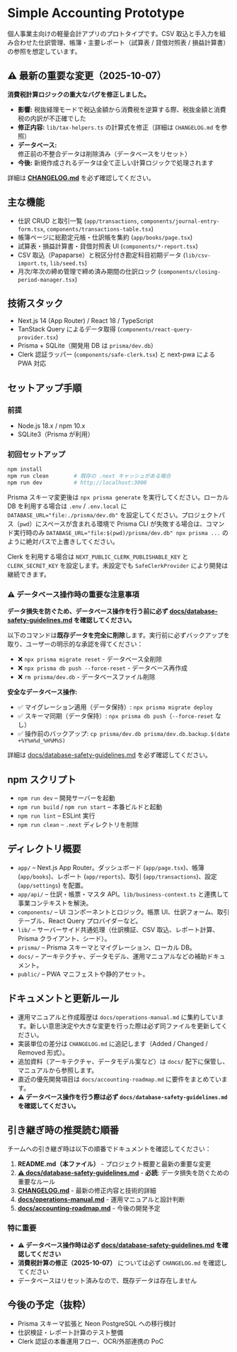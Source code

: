 # Simple Accounting Prototype

個人事業主向けの軽量会計アプリのプロトタイプです。CSV 取込と手入力を組み合わせた仕訳管理、帳簿・主要レポート（試算表 / 貸借対照表 / 損益計算書）の参照を想定しています。

## ⚠️ 最新の重要な変更（2025-10-07）

**消費税計算ロジックの重大なバグを修正しました。**

- **影響:** 税抜経理モードで税込金額から消費税を逆算する際、税抜金額と消費税の内訳が不正確でした
- **修正内容:** `lib/tax-helpers.ts` の計算式を修正（詳細は `CHANGELOG.md` を参照）
- **データベース:** 修正前の不整合データは削除済み（データベースをリセット）
- **今後:** 新規作成されるデータは全て正しい計算ロジックで処理されます

詳細は **[CHANGELOG.md](./CHANGELOG.md)** を必ず確認してください。

## 主な機能
- 仕訳 CRUD と取引一覧 (`app/transactions`, `components/journal-entry-form.tsx`, `components/transactions-table.tsx`)
- 帳簿ページに総勘定元帳・仕訳帳を集約 (`app/books/page.tsx`)
- 試算表・損益計算書・貸借対照表 UI (`components/*-report.tsx`)
- CSV 取込（Papaparse）と税区分付き勘定科目初期データ (`lib/csv-import.ts`, `lib/seed.ts`)
- 月次/年次の締め管理で締め済み期間の仕訳ロック (`components/closing-period-manager.tsx`)

## 技術スタック
- Next.js 14 (App Router) / React 18 / TypeScript
- TanStack Query によるデータ取得 (`components/react-query-provider.tsx`)
- Prisma + SQLite（開発用 DB は `prisma/dev.db`）
- Clerk 認証ラッパー (`components/safe-clerk.tsx`) と next-pwa による PWA 対応

## セットアップ手順
### 前提
- Node.js 18.x / npm 10.x
- SQLite3（Prisma が利用）

### 初回セットアップ
```bash
npm install
npm run clean        # 既存の .next キャッシュがある場合
npm run dev          # http://localhost:3000
```

Prisma スキーマ変更後は `npx prisma generate` を実行してください。ローカル DB を利用する場合は `.env` / `.env.local` に `DATABASE_URL="file:./prisma/dev.db"` を設定してください。プロジェクトパス（`pwd`）にスペースが含まれる環境で Prisma CLI が失敗する場合は、コマンド実行時のみ `DATABASE_URL="file:$(pwd)/prisma/dev.db" npx prisma ...` のように絶対パスで上書きしてください。

Clerk を利用する場合は `NEXT_PUBLIC_CLERK_PUBLISHABLE_KEY` と `CLERK_SECRET_KEY` を設定します。未設定でも `SafeClerkProvider` により開発は継続できます。

### ⚠️ データベース操作時の重要な注意事項

**データ損失を防ぐため、データベース操作を行う前に必ず [docs/database-safety-guidelines.md](./docs/database-safety-guidelines.md) を確認してください。**

以下のコマンドは**既存データを完全に削除**します。実行前に必ずバックアップを取り、ユーザーの明示的な承認を得てください：
- ❌ `npx prisma migrate reset` - データベース全削除
- ❌ `npx prisma db push --force-reset` - データベース再作成
- ❌ `rm prisma/dev.db` - データベースファイル削除

**安全なデータベース操作:**
- ✅ マイグレーション適用（データ保持）: `npx prisma migrate deploy`
- ✅ スキーマ同期（データ保持）: `npx prisma db push`（`--force-reset` なし）
- ✅ 操作前のバックアップ: `cp prisma/dev.db prisma/dev.db.backup.$(date +%Y%m%d_%H%M%S)`

詳細は [docs/database-safety-guidelines.md](./docs/database-safety-guidelines.md) を必ず確認してください。

## npm スクリプト
- `npm run dev` – 開発サーバーを起動
- `npm run build` / `npm run start` – 本番ビルドと起動
- `npm run lint` – ESLint 実行
- `npm run clean` – `.next` ディレクトリを削除

## ディレクトリ概要
- `app/` – Next.js App Router。ダッシュボード (`app/page.tsx`)、帳簿 (`app/books`)、レポート (`app/reports`)、取引 (`app/transactions`)、設定 (`app/settings`) を配置。
- `app/api/` – 仕訳・帳票・マスタ API。`lib/business-context.ts` と連携して事業コンテキストを解決。
- `components/` – UI コンポーネントとロジック。帳票 UI、仕訳フォーム、取引テーブル、React Query プロバイダーなど。
- `lib/` – サーバーサイド共通処理（仕訳検証、CSV 取込、レポート計算、Prisma クライアント、シード）。
- `prisma/` – Prisma スキーマとマイグレーション、ローカル DB。
- `docs/` – アーキテクチャ、データモデル、運用マニュアルなどの補助ドキュメント。
- `public/` – PWA マニフェストや静的アセット。

## ドキュメントと更新ルール
- 運用マニュアルと作成履歴は `docs/operations-manual.md` に集約しています。新しい意思決定や大きな変更を行った際は必ず同ファイルを更新してください。
- 実装単位の差分は `CHANGELOG.md` に追記します（Added / Changed / Removed 形式）。
- 追加資料（アーキテクチャ、データモデル案など）は `docs/` 配下に保管し、マニュアルから参照します。
- 直近の優先開発項目は `docs/accounting-roadmap.md` に要件をまとめています。
- **⚠️ データベース操作を行う際は必ず `docs/database-safety-guidelines.md` を確認してください。**

## 引き継ぎ時の推奨読む順番

チームへの引き継ぎ時は以下の順番でドキュメントを確認してください：

1. **README.md（本ファイル）** - プロジェクト概要と最新の重要な変更
2. **[⚠️ docs/database-safety-guidelines.md](./docs/database-safety-guidelines.md)** - **必読**: データ損失を防ぐための重要なルール
3. **[CHANGELOG.md](./CHANGELOG.md)** - 最新の修正内容と技術的詳細
4. **[docs/operations-manual.md](./docs/operations-manual.md)** - 運用マニュアルと設計判断
5. **[docs/accounting-roadmap.md](./docs/accounting-roadmap.md)** - 今後の開発予定

### 特に重要
- **⚠️ データベース操作時は必ず [docs/database-safety-guidelines.md](./docs/database-safety-guidelines.md) を確認してください**
- **消費税計算の修正（2025-10-07）** については必ず `CHANGELOG.md` を確認してください
- データベースはリセット済みなので、既存データは存在しません

## 今後の予定（抜粋）
- Prisma スキーマ拡張と Neon PostgreSQL への移行検討
- 仕訳検証・レポート計算のテスト整備
- Clerk 認証の本番運用フロー、OCR/外部連携の PoC
